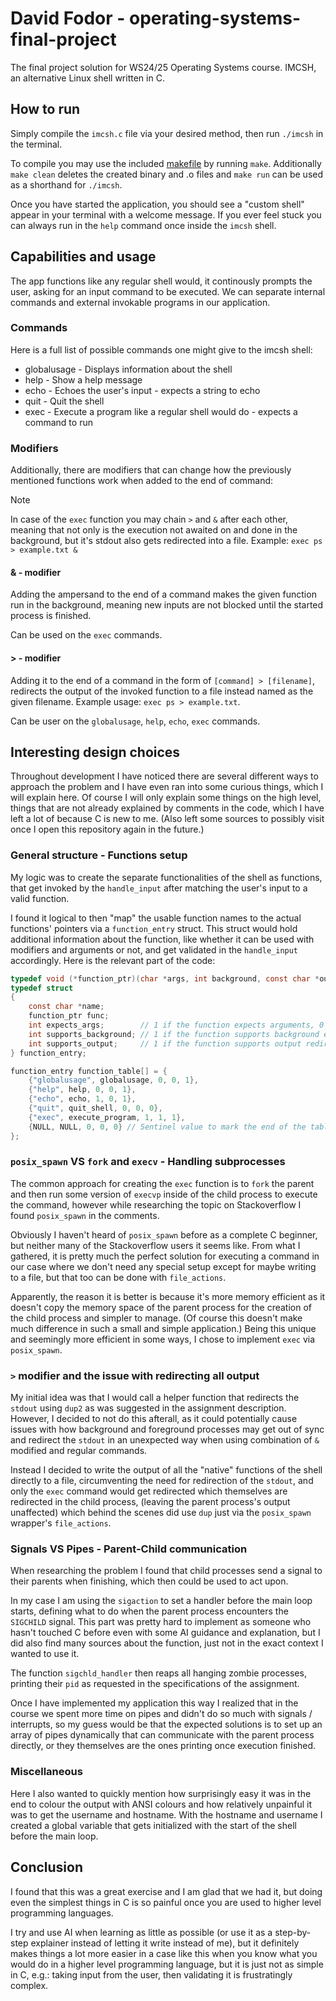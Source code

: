 # David Fodor - operating-systems-final-project
The final project solution for WS24/25 Operating Systems course. IMCSH, an alternative Linux shell written in C.

## How to run
Simply compile the `imcsh.c` file via your desired method, then run `./imcsh` in the terminal.

To compile you may use the included [makefile](./makefile) by running `make`. Additionally `make clean` deletes the created binary and .o files and `make run` can be used as a shorthand for `./imcsh`.

Once you have started the application, you should see a "custom shell" appear in your terminal with a welcome message. If you ever feel stuck you can always run in the `help` command once inside the `imcsh` shell.

## Capabilities and usage
The app functions like any regular shell would, it continously prompts the user, asking for an input command to be executed. We can separate internal commands and external invokable programs in our application. 

### Commands
Here is a full list of possible commands one might give to the imcsh shell:

- globalusage - Displays information about the shell
- help        - Show a help message
- echo        - Echoes the user's input - expects a string to echo
- quit        - Quit the shell
- exec        - Execute a program like a regular shell would do - expects a command to run

### Modifiers
Additionally, there are modifiers that can change how the previously mentioned functions work when added to the end of command:

> [!NOTE]
> In case of the `exec` function you may chain `>` and `&` after each other, meaning that not only is the execution not awaited on and done in the background, but it's stdout also gets redirected into a file.
> Example: `exec ps > example.txt &`

#### **&** - modifier
Adding the ampersand to the end of a command makes the given function run in the background, meaning new inputs are not blocked until the started process is finished.

Can be used on the `exec` commands.

#### **>** - modifier
Adding it to the end of a command in the form of `[command] > [filename]`, redirects the output of the invoked function to a file instead named as the given filename. Example usage: `exec ps > example.txt`.

Can be user on the `globalusage`, `help`, `echo`, `exec` commands.

## Interesting design choices
Throughout development I have noticed there are several different ways to approach the problem and I have even ran into some curious things, which I will explain here. Of course I will only explain some things on the high level, things that are not already explained by comments in the code, which I have left a lot of because C is new to me. (Also left some sources to possibly visit once I open this repository again in the future.)

### General structure - Functions setup
My logic was to create the separate functionalities of the shell as functions, that get invoked by the `handle_input` after matching the user's input to a valid function.

I found it logical to then "map" the usable function names to the actual functions' pointers via a `function_entry` struct. This struct would hold additional information about the function, like whether it can be used with modifiers and arguments or not, and get validated in the `handle_input` accordingly. Here is the relevant part of the code:

```C
typedef void (*function_ptr)(char *args, int background, const char *output_file);
typedef struct
{
    const char *name;
    function_ptr func;
    int expects_args;        // 1 if the function expects arguments, 0 otherwise
    int supports_background; // 1 if the function supports background execution, 0 otherwise
    int supports_output;     // 1 if the function supports output redirection, 0 otherwise
} function_entry;

function_entry function_table[] = {
    {"globalusage", globalusage, 0, 0, 1},
    {"help", help, 0, 0, 1},
    {"echo", echo, 1, 0, 1},
    {"quit", quit_shell, 0, 0, 0},
    {"exec", execute_program, 1, 1, 1},
    {NULL, NULL, 0, 0, 0} // Sentinel value to mark the end of the table
};
```

### `posix_spawn` VS `fork` and `execv` - Handling subprocesses
The common approach for creating the `exec` function is to `fork` the parent and then run some version of `execvp` inside of the child process to execute the command, however while researching the topic on Stackoverflow I found `posix_spawn` in the comments.

Obviously I haven't heard of `posix_spawn` before as a complete C beginner, but neither many of the Stackoverflow users it seems like. From what I gathered, it is pretty much the perfect solution for executing a command in our case where we don't need any special setup except for maybe writing to a file, but that too can be done with `file_actions`.

Apparently, the reason it is better is because it's more memory efficient as it doesn't copy the memory space of the parent process for the creation of the child process and simpler to manage. (Of course this doesn't make much difference in such a small and simple application.) Being this unique and seemingly more efficient in some ways, I chose to implement `exec` via `posix_spawn`.

### `>` modifier and the issue with redirecting all output
My initial idea was that I would call a helper function that redirects the `stdout` using `dup2` as was suggested in the assignment description. However, I decided to not do this afterall, as it could potentially cause issues with how background and foreground processes may get out of sync and redirect the `stdout` in an unexpected way when using combination of `&` modified and regular commands.

Instead I decided to write the output of all the "native" functions of the shell directly to a file, circumventing the need for redirection of the `stdout`, and only the `exec` command would get redirected which themselves are redirected in the child process, (leaving the parent process's output unaffected) which behind the scenes did use `dup` just via the `posix_spawn` wrapper's `file_actions`.

### Signals VS Pipes - Parent-Child communication
When researching the problem I found that child processes send a signal to their parents when finishing, which then could be used to act upon.

In my case I am using the `sigaction` to set a handler before the main loop starts, defining what to do when the parent process encounters the `SIGCHILD` signal. This part was pretty hard to implement as someone who hasn't touched C before even with some AI guidance and explanation, but I did also find many sources about the function, just not in the exact context I wanted to use it.

The function `sigchld_handler` then reaps all hanging zombie processes, printing their `pid` as requested in the specifications of the assignment.

Once I have implemented my application this way I realized that in the course we spent more time on pipes and didn't do so much with signals / interrupts, so my guess would be that the expected solutions is to set up an array of pipes dynamically that can communicate with the parent process directly, or they themselves are the ones printing once execution finished.

### Miscellaneous
Here I also wanted to quickly mention how surprisingly easy it was in the end to colour the output with ANSI colours and how relatively unpainful it was to get the username and hostname. With the hostname and username I created a global variable that gets initialized with the start of the shell before the main loop.

## Conclusion
I found that this was a great exercise and I am glad that we had it, but doing even the simplest things in C is so painful once you are used to higher level programming languages.

I try and use AI when learning as little as possible (or use it as a step-by-step explainer instead of letting it write instead of me), but it definitely makes things a lot more easier in a case like this when you know what you would do in a higher level programming language, but it is just not as simple in C, e.g.: taking input from the user, then validating it is frustratingly complex.